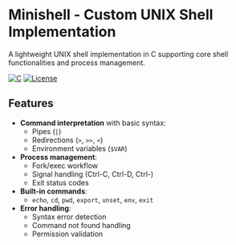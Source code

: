 # Minishell - Custom UNIX Shell Implementation

A lightweight UNIX shell implementation in C supporting core shell functionalities and process management.

[![C](https://img.shields.io/badge/C-99-blue)](https://www.gnu.org/software/gnu-c-manual/)
[![License](https://img.shields.io/badge/License-MIT-green)](LICENSE)

## Features

- **Command interpretation** with basic syntax:
  - Pipes (`|`)
  - Redirections (`>`, `>>`, `<`)
  - Environment variables (`$VAR`)
- **Process management**:
  - Fork/exec workflow
  - Signal handling (Ctrl-C, Ctrl-D, Ctrl-\)
  - Exit status codes
- **Built-in commands**:
  - `echo`, `cd`, `pwd`, `export`, `unset`, `env`, `exit`
- **Error handling**:
  - Syntax error detection
  - Command not found handling
  - Permission validation
